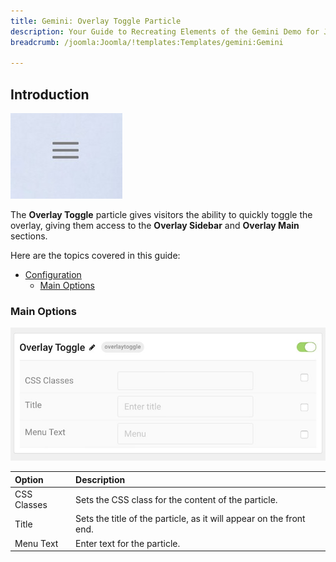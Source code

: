 ```yaml
---
title: Gemini: Overlay Toggle Particle
description: Your Guide to Recreating Elements of the Gemini Demo for Joomla
breadcrumb: /joomla:Joomla/!templates:Templates/gemini:Gemini

---
```


## Introduction

![](assets/particle_overlay1.jpeg)

The **Overlay Toggle** particle gives visitors the ability to quickly toggle the overlay, giving them access to the **Overlay Sidebar** and **Overlay Main** sections.

Here are the topics covered in this guide:

* [Configuration](#configuration)
    - [Main Options](#main-options)

### Main Options 

![](assets/particle_overlay2.jpeg)

| Option      | Description                                                         |
| :-----      | :-----                                                              |
| CSS Classes | Sets the CSS class for the content of the particle.                 |
| Title       | Sets the title of the particle, as it will appear on the front end. |
| Menu Text   | Enter text for the particle.                                        |